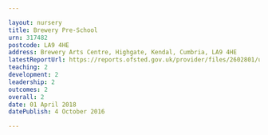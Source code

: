 ```yaml
---

layout: nursery
title: Brewery Pre-School
urn: 317482
postcode: LA9 4HE
address: Brewery Arts Centre, Highgate, Kendal, Cumbria, LA9 4HE
latestReportUrl: https://reports.ofsted.gov.uk/provider/files/2602801/urn/317482.pdf
teaching: 2
development: 2
leadership: 2
outcomes: 2
overall: 2
date: 01 April 2018 
datePublish: 4 October 2016

---
```

